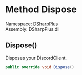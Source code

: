 # Method Dispose

Namespace: [DSharpPlus](DSharpPlus.md)  
Assembly: DSharpPlus.dll

## <a id="DSharpPlus_DiscordClient_Dispose"></a>Dispose\(\)

Disposes your DiscordClient.

```csharp
public override void Dispose()
```

